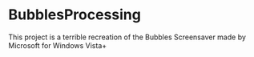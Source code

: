 # BubblesProcessing
This project is a terrible recreation of the Bubbles Screensaver made by Microsoft for Windows Vista+
